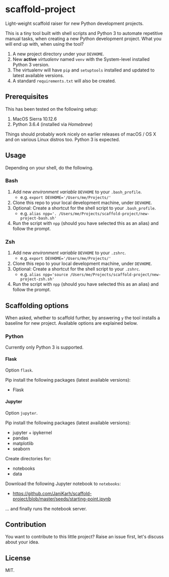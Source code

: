 # scaffold-project

Light-weight scaffold raiser for new Python development projects.

This is a tiny tool built with shell scripts and Python 3 to automate repetitive manual tasks, when creating a new Python development project. What you will end up with, when using the tool?

1. A new project directory under your `DEVHOME`.
1. New **active** *virtualenv* named `venv` with the System-level installed Python 3 version.
1. The virtualenv will have `pip` and `setuptools` installed and updated to latest available versions.
1. A standard `requirements.txt` will also be created.

## Prerequisites

This has been tested on the following setup:

1. MacOS Sierra 10.12.6
1. Python 3.6.4 (installed via *Homebrew*)

Things should probably work nicely on earlier releases of macOS / OS X and on various Linux distros too. Python 3 is expected.

## Usage

Depending on your shell, do the following.

### Bash

1. Add new *environment variable* `DEVHOME` to your `.bash_profile`.
    - e.g. `export DEVHOME='/Users/me/Projects/'`
1. Clone this repo to your local development machine, under `DEVHOME`.
1. Optional: Create a shortcut for the shell script to your `.bash_profile`.
    - e.g. `alias npp='. /Users/me/Projects/scaffold-project/new-project-bash.sh'`
1. Run the script with `npp` (should you have selected this as an alias) and follow the prompt.

### Zsh

1. Add new *environment variable* `DEVHOME` to your `.zshrc`.
    - e.g. `export DEVHOME='/Users/me/Projects/'`
1. Clone this repo to your local development machine, under `DEVHOME`.
1. Optional: Create a shortcut for the shell script to your `.zshrc`.
    - e.g. `alias npp='source /Users/me/Projects/scaffold-project/new-project-zsh.sh'`
1. Run the script with `npp` (should you have selected this as an alias) and follow the prompt.

## Scaffolding options

When asked, whether to scaffold further, by answering `y` the tool installs a baseline for new project. Available options are explained below.

### Python

Currently only Python 3 is supported.

#### Flask

Option `flask`.

Pip install the following packages (latest available versions):

- Flask

#### Jupyter

Option `jupyter`.

Pip install the following packages (latest available versions):

- jupyter + ipykernel
- pandas
- matplotlib
- seaborn

Create directories for:

- notebooks
- data

Download the following Jupyter notebook to `notebooks`:

- https://github.com/JaniKarh/scaffold-project/blob/master/seeds/starting-point.ipynb

... and finally runs the notebook server.

## Contribution

You want to contribute to this little project? Raise an issue first, let's discuss about your idea.

## License

MIT.